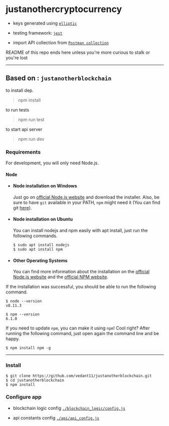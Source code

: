 # justanothercryptocurrency

-   keys generated using [`elliptic`](https://github.com/indutny/elliptic)

-   testing framework: [`jest`](https://www.npmjs.com/package/jest)

-   import API collection from [`Postman collection`](https://www.getpostman.com/collections/762639b43411e76d2e67)

README of this repo ends here unless you're more curious to stalk or you're lost

---

## Based on : `justanotherblockchain`

to install dep.

> npm install

to run tests

> npm run test

to start api server

> npm run dev

### Requirements

For development, you will only need Node.js.

#### Node

-   #### Node installation on Windows

    Just go on [official Node.js website](https://nodejs.org/) and download the installer.
    Also, be sure to have `git` available in your PATH, `npm` might need it (You can find git [here](https://git-scm.com/)).

-   #### Node installation on Ubuntu

    You can install nodejs and npm easily with apt install, just run the following commands.

        $ sudo apt install nodejs
        $ sudo apt install npm

-   #### Other Operating Systems
    You can find more information about the installation on the [official Node.js website](https://nodejs.org/) and the [official NPM website](https://npmjs.org/).

If the installation was successful, you should be able to run the following command.

    $ node --version
    v8.11.3

    $ npm --version
    6.1.0

If you need to update `npm`, you can make it using `npm`! Cool right? After running the following command, just open again the command line and be happy.

    $ npm install npm -g

---

### Install

    $ git clone https://github.com/vedant11/justanotherblockchain.git
    $ cd justanotherblockchain
    $ npm install

### Configure app

-   blockchain logic config [`./blockchain_logic/config.js`](https://github.com/vedant11/justanotherblockchain/blob/master/blockchain_logic/config.js)

-   api constants config [`./api/api_config.js`](https://github.com/vedant11/justanotherblockchain/blob/master/api/api_config.js)
